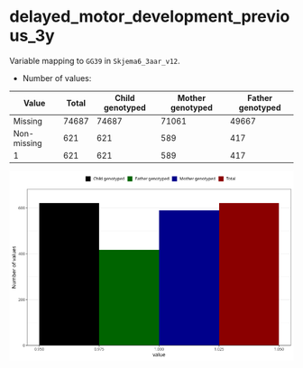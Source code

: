 # delayed_motor_development_previous_3y
Variable mapping to `GG39` in `Skjema6_3aar_v12`.
- Number of values:

| Value | Total | Child genotyped | Mother genotyped | Father genotyped |
| ----- | ----- | --------------- | ---------------- | ---------------- |
| Missing | 74687 | 74687 | 71061 | 49667 |
| Non-missing | 621 | 621 | 589 | 417 |
| 1 | 621 | 621 | 589 | 417 |



![](delayed_motor_development_previous_3y_n.png)



